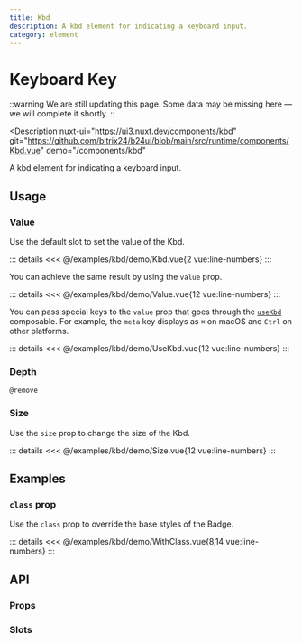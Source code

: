 ```yaml
---
title: Kbd
description: A kbd element for indicating a keyboard input.
category: element
---
```

<script setup>
import KbdExample from '/examples/kbd/Kbd.vue';
import ValueExample from '/examples/kbd/Value.vue';
import UseKbdExample from '/examples/kbd/UseKbd.vue';
import SizeExample from '/examples/kbd/Size.vue';
import WithClassExample from '/examples/kbd/WithClass.vue';
</script>
# Keyboard Key

::warning
We are still updating this page. Some data may be missing here — we will complete it shortly.
::

<Description
  nuxt-ui="https://ui3.nuxt.dev/components/kbd"
  git="https://github.com/bitrix24/b24ui/blob/main/src/runtime/components/Kbd.vue"
  demo="/components/kbd"
>
  A kbd element for indicating a keyboard input.
</Description>

## Usage

### Value

Use the default slot to set the value of the Kbd.

<div class="lg:min-h-[160px]">
  <ClientOnly>
    <KbdExample />
  </ClientOnly>
</div>

::: details
<<< @/examples/kbd/demo/Kbd.vue{2 vue:line-numbers}
:::

You can achieve the same result by using the `value` prop.

<div class="lg:min-h-[275px]">
  <ClientOnly>
    <ValueExample />
  </ClientOnly>
</div>

::: details
<<< @/examples/kbd/demo/Value.vue{12 vue:line-numbers}
:::

You can pass special keys to the `value` prop that goes through the [`useKbd`](https://github.com/bitrix24/b24ui/blob/main/src/runtime/composables/useKbd.ts) composable. For example, the `meta` key displays as `⌘` on macOS and `Ctrl` on other platforms.

<div class="lg:min-h-[275px]">
  <ClientOnly>
    <UseKbdExample />
  </ClientOnly>
</div>

::: details
<<< @/examples/kbd/demo/UseKbd.vue{12 vue:line-numbers}
:::

### Depth

`@remove`

### Size

Use the `size` prop to change the size of the Kbd.

<div class="lg:min-h-[275px]">
  <ClientOnly>
    <SizeExample />
  </ClientOnly>
</div>

::: details
<<< @/examples/kbd/demo/Size.vue{12 vue:line-numbers}
:::

## Examples

### `class` prop

Use the `class` prop to override the base styles of the Badge.

<div class="lg:min-h-[275px]">
  <ClientOnly>
    <WithClassExample />
  </ClientOnly>
</div>

::: details
<<< @/examples/kbd/demo/WithClass.vue{8,14 vue:line-numbers}
:::

## API

### Props

<ComponentProps component="Kbd" />

### Slots

<ComponentSlots component="Kbd" />
